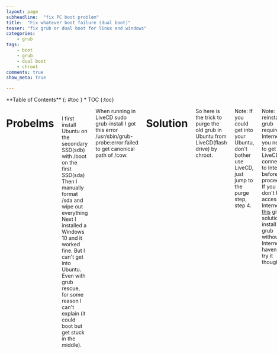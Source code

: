 ```yaml
---
layout: page
subheadline:  "fix PC boot problem"
title:  "Fix whatever boot failure (dual boot)"
teaser: "fix grub or dual boot for linux and windows"
categories:
    - grub
tags:
    - boot
    - grub
    - dual boot
    - chroot
comments: true
show_meta: true

---
```

<div class="row">
<div class="medium-7 medium-push-10 columns" markdown="1">
<div class="panel radius" markdown="1">
**Table of Contents**
{: #toc }
*  TOC
{:toc}
</div>
</div><!-- /.medium-4.columns -->



<div class="medium-14 medium-pull-3 columns" markdown="1">



<h1> Probelms </h1>
<br> 
<br> 
I first install Ubuntu on the secondary SSD(sdb) with /boot on the first SSD(sda)
Then I manually format /sda and wipe out everything
Next I installed a Windows 10 and it worked fine. But I can't get into Ubuntu. Even with grub rescue, for some reason I can't explain (it could boot but get stuck in the middle).

When running in LiveCD
	sudo grub-install
I got this error
	/usr/sbin/grub-probe:error:failed to get canonical path of /cow.

<h1> Solution </h1>

So here is the trick to purge the old grub in Ubuntu from LiveCD(flash drive) by chroot.


Note: If you could get into your Ubuntu, don't bother use LiveCD, just jump to the purge step, step 4.

Note: reinstall grub require Internet, you need to get LiveCD connected to Internet before proceed. If you don't have access to Internet, [this](http://ubuntuforums.org/showthread.php?t=1581099) give solution to install grub without Internet, I haven't try it though.

Note: chroot stands for change root. It pretend the path you changing to to be the toot /. So if you change root to another Ubuntu system, it allows you to get access to that Ubuntu and act as if you are running on it. 

<br> 

Main Idea
===
* 1. boot into LiveCD and select Try Ubuntu without install
* 2. setup the envirnment for chroot
* 3. run chroot command on local Ubuntu(the one on the hard drive that you can't boot into).
* 4. purge and reinstall gurb
* 5. reboot and select grub as bootable in BIOS.
* 6. successfully go into grub


<br> 
<h3> 1. boot into LiveCD and select Try Ubuntu without install </h3>
Create a bootable usb of ubuntu.

<br> 
<h3> 2. setup the envirnment for chroot</h3>
to see what hard drive you have 
	ls /dev/sd*

hard dirve are in the form of sdXY, X are a, b, c..., stands for different hard drive and Y are 1, 2, 3... stands for the partitions on the hard drive.


* mount you partition where your local Ubuntu is
	sudo mount /dev/sdb1 /mnt/chrootdir # change sdb1 accordingly, where your Ubuntu root / is
* (optional) mount boot partition
 only if you have a seprate boot partition [Reference](http://ubuntuforums.org/showthread.php?t=1581099)
	sudo mount /dev/sda1 /mnt/chrootdir/boot # change sda1 accordingly, where your boot partition is
* get the Internet setting to solve the domain names
	cp -L /etc/resolv.conf /mnt/etc/resolv.conf

* Bind necessary directory 
	for i in /dev /dev/pts /proc /sys; do sudo mount -B $i /mnt/temp$i;  done

* 
<br> 
<h3> 3. run chroot command on local Ubuntu</h3>
* change root to /mnt/chrootdir
	chroot /mnt/chrootdir
> (If this returns an error chroot: cannot run command '/bin/bash': Exec format error, this usually indicates that you booted with one architecture (e.g. x86_32) and are trying to chroot into another (e.g. x86_64). The solution is to use a LiveCD which has the same architecture as the system you want to chroot into.)
<cite>[Ref 1](#Reference)</cite>
	

* confirm Internet connection
	apt-get update
	if your Internet didn't connected DO NOT proceed, 
	exit and use the method without Internet

<br> 
<h3> 4. purge and reinstall gurb</h3>
* purge everything about grub
	apt-get purge grub grub-pc grub-common
* reinstall grub
	apt-get install grub-common grub-pc

> You will be given the opportunity to add extra kernel options to the kernel line. If you don't know, you probably don't need them ; TAB to highlight "<OK>" and press ENTER.
Read the installation notes. TAB to "<OK>" to continue.
When presented with the device option, use the UP/DN keys to select the correct drive (sdX). 
Make sure the installation drive [*] /dev/sdX has an asterisk next to it ( example: [*] /dev/sda ). If it doesn't, highlight it and press the SPACE bar to select it.
Do not select a partition ( example: [ ] /dev/sda5 , etc).
TAB to "<OK>" and press ENTER. When it has finishing the installation, you should have Grub 2 installed.
[Ref 1](#Reference)
<br> 
<h3> 5. reboot and select grub as bootable in BIOS.</h3>
There are strange BIOS like mine, let you select which bootalbe to go to. Go into BIOS and select hard drive boot option and select the one contain words: grub, Ubuntu.
<br> 
<h3> 6. successfully go into grub</h3>
 And life is good again.


<pre>
<code>


</code>
</pre>
# Reference 
[1 HOWTO: Purge and Reinstall Grub 2 from the Live CD](http://ubuntuforums.org/showthread.php?t=1581099)
[2 What's the proper way to prepare chroot to recover a broken Linux installation?](http://superuser.com/questions/111152/whats-the-proper-way-to-prepare-chroot-to-recover-a-broken-linux-installation)
[3 Failed to get canonical path of /cow](http://askubuntu.com/questions/254491/failed-to-get-canonical-path-of-cow)
</div><!-- /.medium-8.columns -->

</div><!-- /.row -->
